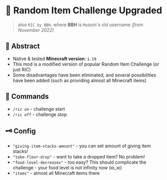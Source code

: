# 🎲 Random Item Challenge Upgraded
> also `RIC by BBH`, where **BBH** is `Modekh`'s old username _(from November 2022)_

## 🌃 Abstract

- Native & tested **Minecraft version**: `1.19`
- This mod is a modified version of popular Random Item Challenge (or just RIC)
- Some disadvantages have been eliminated, and several possibilities have been added (such as providing almost all Minecraft items)

## 💭 Commands

- `/ric on` - challenge start
- `/ric off` - challenge stop

## 🗝 Config

- `"giving-item-stacks-amount"` - you can set amount of giving item stacks!
- `"take-floor-drop"` - want to take a dropped item? No problem!
- `"food-level-decreases"` - too easy? This should complicate the challenge - your food level is not infinity now (ю_ю)
- `"items"` - almost all Minecraft items there
